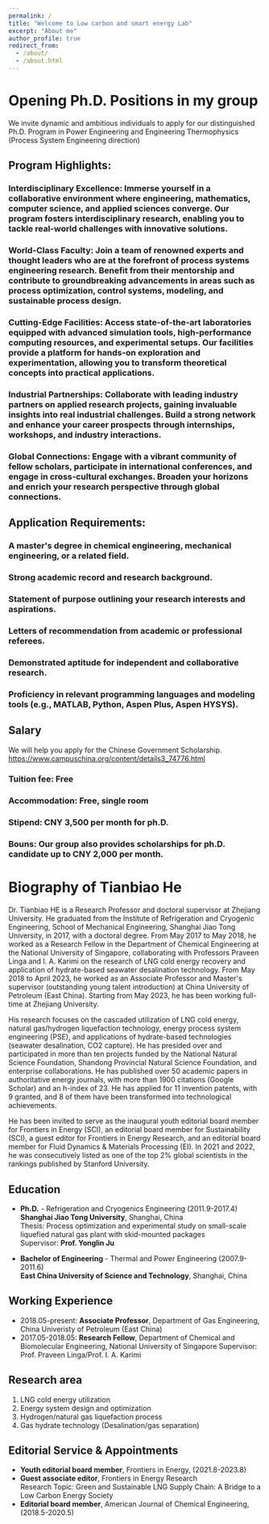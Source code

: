 ```yaml
---
permalink: /
title: "Welcome to Low carbon and smart energy Lab"
excerpt: "About me"
author_profile: true
redirect_from: 
  - /about/
  - /about.html
---
```



# Opening Ph.D. Positions in my group

We invite dynamic and ambitious individuals to apply for our distinguished Ph.D. Program in Power Engineering and Engineering Thermophysics (Process System Engineering direction)

## Program Highlights:

### Interdisciplinary Excellence: Immerse yourself in a collaborative environment where engineering, mathematics, computer science, and applied sciences converge. Our program fosters interdisciplinary research, enabling you to tackle real-world challenges with innovative solutions.

### World-Class Faculty: Join a team of renowned experts and thought leaders who are at the forefront of process systems engineering research. Benefit from their mentorship and contribute to groundbreaking advancements in areas such as process optimization, control systems, modeling, and sustainable process design.

### Cutting-Edge Facilities: Access state-of-the-art laboratories equipped with advanced simulation tools, high-performance computing resources, and experimental setups. Our facilities provide a platform for hands-on exploration and experimentation, allowing you to transform theoretical concepts into practical applications.

### Industrial Partnerships: Collaborate with leading industry partners on applied research projects, gaining invaluable insights into real industrial challenges. Build a strong network and enhance your career prospects through internships, workshops, and industry interactions.

### Global Connections: Engage with a vibrant community of fellow scholars, participate in international conferences, and engage in cross-cultural exchanges. Broaden your horizons and enrich your research perspective through global connections.



## Application Requirements:

### A master's degree in chemical engineering, mechanical engineering, or a related field.

### Strong academic record and research background.

### Statement of purpose outlining your research interests and aspirations.

### Letters of recommendation from academic or professional referees.

### Demonstrated aptitude for independent and collaborative research.

### Proficiency in relevant programming languages and modeling tools (e.g., MATLAB, Python, Aspen Plus, Aspen HYSYS).



## Salary

We will help you apply for the Chinese Government Scholarship.  https://www.campuschina.org/content/details3_74776.html

### Tuition fee: Free

### Accommodation: Free, single room

### Stipend: CNY 3,500 per month for ph.D.

### Bouns: Our group also provides scholarships for ph.D. candidate up to CNY 2,000 per month.

# Biography of Tianbiao He

Dr. Tianbiao HE is a Research Professor and doctoral supervisor at Zhejiang University. He graduated from the Institute of Refrigeration and Cryogenic Engineering, School of Mechanical Engineering, Shanghai Jiao Tong University, in 2017, with a doctoral degree. From May 2017 to May 2018, he worked as a Research Fellow in the Department of Chemical Engineering at the National University of Singapore, collaborating with Professors Praveen Linga and I. A. Karimi on the research of LNG cold energy recovery and application of hydrate-based seawater desalination technology. From May 2018 to April 2023, he worked as an Associate Professor and Master's supervisor (outstanding young talent introduction) at China University of Petroleum (East China). Starting from May 2023, he has been working full-time at Zhejiang University.

His research focuses on the cascaded utilization of LNG cold energy, natural gas/hydrogen liquefaction technology, energy process system engineering (PSE), and applications of hydrate-based technologies (seawater desalination, CO2 capture). He has presided over and participated in more than ten projects funded by the National Natural Science Foundation, Shandong Provincial Natural Science Foundation, and enterprise collaborations. He has published over 50 academic papers in authoritative energy journals, with more than 1900 citations (Google Scholar) and an h-index of 23. He has applied for 11 invention patents, with 9 granted, and 8 of them have been transformed into technological achievements.

He has been invited to serve as the inaugural youth editorial board member for Frontiers in Energy (SCI), an editorial board member for Sustainability (SCI), a guest editor for Frontiers in Energy Research, and an editorial board member for Fluid Dynamics & Materials Processing (EI). In 2021 and 2022, he was consecutively listed as one of the top 2% global scientists in the rankings published by Stanford University.

## Education
- **Ph.D.** - Refrigeration and Cryogenics Engineering (2011.9-2017.4)  
  **Shanghai Jiao Tong University**, Shanghai, China  
  Thesis: Process optimization and experimental study on small-scale liquefied natural gas plant with skid-mounted packages  
  Supervisor: **Prof. Yonglin Ju**  
  
- **Bachelor of Engineering** - Thermal and Power Engineering (2007.9-2011.6)  
  **East China University of Science and Technology**, Shanghai, China

## Working Experience
- 2018.05-present: **Associate Professor**, Department of Gas Engineering, China Univeristy of Petroleum (East China)
- 2017.05-2018.05: **Research Fellow**, Department of Chemical and Biomolecular Engineering, National University of Singapore
                   Supervisor: Prof. Praveen Linga/Prof. I. A. Karimi

## Research area
1. LNG cold energy utilization
2. Energy system design and optimization
3. Hydrogen/natural gas liquefaction process
4. Gas hydrate technology (Desalination/gas separation)


## Editorial Service & Appointments
- **Youth editorial board member**, Frontiers in Energy, (2021.8-2023.8)
- **Guest associate editor**, Frontiers in Energy Research  
  Research Topic: Green and Sustainable LNG Supply Chain: A Bridge to a Low Carbon Energy Society
- **Editorial board member**, American Journal of Chemical Engineering, (2018.5-2020.5)
